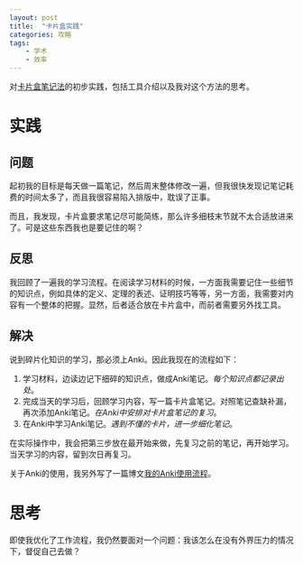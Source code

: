 ```yaml
---
layout: post
title:  "卡片盒实践"
categories: 攻略
tags: 
    - 学术
    - 效率
---
```


对[卡片盒笔记法](https://peance.github.io/pile/2020-03-09/smart-notes)的初步实践，包括工具介绍以及我对这个方法的思考。
<!--break-->
# 实践

## 问题
起初我的目标是每天做一篇笔记，然后周末整体修改一遍，但我很快发现记笔记耗费的时间太多了，而且我很容易陷入排版中，耽误了正事。

而且，我发现，卡片盒要求笔记尽可能简练，那么许多细枝末节就不太合适放进来了。可是这些东西我也是要记住的啊？

## 反思
我回顾了一遍我的学习流程。在阅读学习材料的时候，一方面我需要记住一些细节的知识点，例如具体的定义、定理的表述、证明技巧等等，另一方面，我需要对内容有一个整体的把握。显然，后者适合放在卡片盒中，而前者需要另外找工具。

## 解决
说到碎片化知识的学习，那必须上Anki。因此我现在的流程如下：
1. 学习材料，边读边记下细碎的知识点，做成Anki笔记。*每个知识点都记录出处*。
2. 完成当天的学习后，回顾学习内容，写一篇卡片盒笔记。对照笔记查缺补漏，再次添加Anki笔记。*在Anki中安排对卡片盒笔记的复习*。
3. 在Anki中学习Anki笔记。*遇到不懂的卡片，进一步细化笔记*。

在实际操作中，我会把第三步放在最开始来做，先复习之前的笔记，再开始学习。当天学习的内容，留到次日再复习。

关于Anki的使用，我另外写了一篇博文[我的Anki使用流程](https://peance.github.io/pile/2020-06-15/Anki)。

# 思考
即使我优化了工作流程，我仍然要面对一个问题：我该怎么在没有外界压力的情况下，督促自己去做？